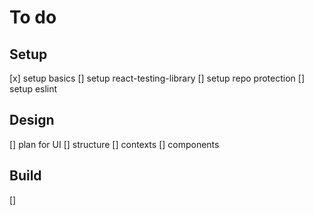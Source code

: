 # To do

## Setup
[x] setup basics
[] setup react-testing-library
[] setup repo protection
[] setup eslint

## Design
[] plan for UI
[] structure
[] contexts
[] components

## Build
[] 